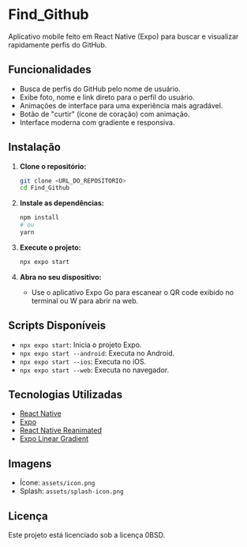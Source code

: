 # Find_Github

Aplicativo mobile feito em React Native (Expo) para buscar e visualizar rapidamente perfis do GitHub.

## Funcionalidades

- Busca de perfis do GitHub pelo nome de usuário.
- Exibe foto, nome e link direto para o perfil do usuário.
- Animações de interface para uma experiência mais agradável.
- Botão de "curtir" (ícone de coração) com animação.
- Interface moderna com gradiente e responsiva.

## Instalação

1. **Clone o repositório:**
   ```bash
   git clone <URL_DO_REPOSITORIO>
   cd Find_Github
   ```

2. **Instale as dependências:**
   ```bash
   npm install
   # ou
   yarn
   ```

3. **Execute o projeto:**
   ```bash
   npx expo start
   ```

4. **Abra no seu dispositivo:**
   - Use o aplicativo Expo Go para escanear o QR code exibido no terminal ou W para abrir na web.

## Scripts Disponíveis

- `npx expo start`: Inicia o projeto Expo.
- `npx expo start --android`: Executa no Android.
- `npx expo start --ios`: Executa no iOS.
- `npx expo start --web`: Executa no navegador.

## Tecnologias Utilizadas

- [React Native](https://reactnative.dev/)
- [Expo](https://expo.dev/)
- [React Native Reanimated](https://docs.swmansion.com/react-native-reanimated/)
- [Expo Linear Gradient](https://docs.expo.dev/versions/latest/sdk/linear-gradient/)

## Imagens

- Ícone: `assets/icon.png`
- Splash: `assets/splash-icon.png`

## Licença

Este projeto está licenciado sob a licença 0BSD. 